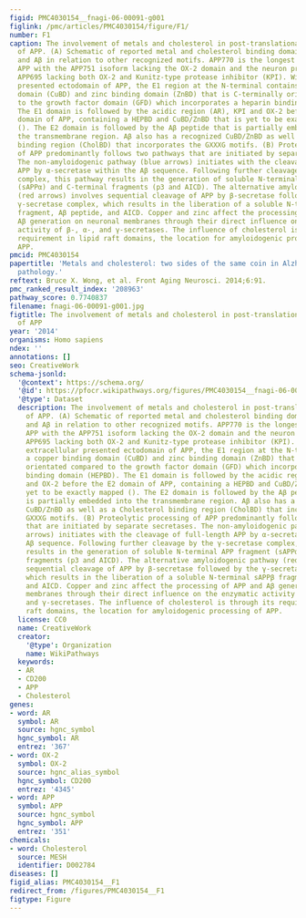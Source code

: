 ```yaml
---
figid: PMC4030154__fnagi-06-00091-g001
figlink: /pmc/articles/PMC4030154/figure/F1/
number: F1
caption: The involvement of metals and cholesterol in post-translational modification
  of APP. (A) Schematic of reported metal and cholesterol binding domains in APP770
  and Aβ in relation to other recognized motifs. APP770 is the longest isoform of
  APP with the APP751 isoform lacking the OX-2 domain and the neuron prevalent isoform
  APP695 lacking both OX-2 and Kunitz-type protease inhibitor (KPI). Within the extracellular
  presented ectodomain of APP, the E1 region at the N-terminal contains a copper binding
  domain (CuBD) and zinc binding domain (ZnBD) that is C-terminally orientated compared
  to the growth factor domain (GFD) which incorporates a heparin binding domain (HEPBD).
  The E1 domain is followed by the acidic region (AR), KPI and OX-2 before the E2
  domain of APP, containing a HEPBD and CuBD/ZnBD that is yet to be exactly mapped
  (). The E2 domain is followed by the Aβ peptide that is partially embedded into
  the transmembrane region. Aβ also has a recognized CuBD/ZnBD as well as a Cholesterol
  binding region (CholBD) that incorporates the GXXXG motifs. (B) Proteolytic processing
  of APP predominantly follows two pathways that are initiated by separate secretases.
  The non-amyloidogenic pathway (blue arrows) initiates with the cleavage of full-length
  APP by α-secretase within the Aβ sequence. Following further cleavage by the γ-secretase
  complex, this pathway results in the generation of soluble N-terminal APP fragment
  (sAPPα) and C-terminal fragments (p3 and AICD). The alternative amyloidogenic pathway
  (red arrows) involves sequential cleavage of APP by β-secretase followed by the
  γ-secretase complex, which results in the liberation of a soluble N-terminal sAPPβ
  fragment, Aβ peptide, and AICD. Copper and zinc affect the processing of APP and
  Aβ generation on neuronal membranes through their direct influence on the enzymatic
  activity of β-, α-, and γ-secretases. The influence of cholesterol is through its
  requirement in lipid raft domains, the location for amyloidogenic processing of
  APP.
pmcid: PMC4030154
papertitle: 'Metals and cholesterol: two sides of the same coin in Alzheimer’s disease
  pathology.'
reftext: Bruce X. Wong, et al. Front Aging Neurosci. 2014;6:91.
pmc_ranked_result_index: '208963'
pathway_score: 0.7740837
filename: fnagi-06-00091-g001.jpg
figtitle: The involvement of metals and cholesterol in post-translational modification
  of APP
year: '2014'
organisms: Homo sapiens
ndex: ''
annotations: []
seo: CreativeWork
schema-jsonld:
  '@context': https://schema.org/
  '@id': https://pfocr.wikipathways.org/figures/PMC4030154__fnagi-06-00091-g001.html
  '@type': Dataset
  description: The involvement of metals and cholesterol in post-translational modification
    of APP. (A) Schematic of reported metal and cholesterol binding domains in APP770
    and Aβ in relation to other recognized motifs. APP770 is the longest isoform of
    APP with the APP751 isoform lacking the OX-2 domain and the neuron prevalent isoform
    APP695 lacking both OX-2 and Kunitz-type protease inhibitor (KPI). Within the
    extracellular presented ectodomain of APP, the E1 region at the N-terminal contains
    a copper binding domain (CuBD) and zinc binding domain (ZnBD) that is C-terminally
    orientated compared to the growth factor domain (GFD) which incorporates a heparin
    binding domain (HEPBD). The E1 domain is followed by the acidic region (AR), KPI
    and OX-2 before the E2 domain of APP, containing a HEPBD and CuBD/ZnBD that is
    yet to be exactly mapped (). The E2 domain is followed by the Aβ peptide that
    is partially embedded into the transmembrane region. Aβ also has a recognized
    CuBD/ZnBD as well as a Cholesterol binding region (CholBD) that incorporates the
    GXXXG motifs. (B) Proteolytic processing of APP predominantly follows two pathways
    that are initiated by separate secretases. The non-amyloidogenic pathway (blue
    arrows) initiates with the cleavage of full-length APP by α-secretase within the
    Aβ sequence. Following further cleavage by the γ-secretase complex, this pathway
    results in the generation of soluble N-terminal APP fragment (sAPPα) and C-terminal
    fragments (p3 and AICD). The alternative amyloidogenic pathway (red arrows) involves
    sequential cleavage of APP by β-secretase followed by the γ-secretase complex,
    which results in the liberation of a soluble N-terminal sAPPβ fragment, Aβ peptide,
    and AICD. Copper and zinc affect the processing of APP and Aβ generation on neuronal
    membranes through their direct influence on the enzymatic activity of β-, α-,
    and γ-secretases. The influence of cholesterol is through its requirement in lipid
    raft domains, the location for amyloidogenic processing of APP.
  license: CC0
  name: CreativeWork
  creator:
    '@type': Organization
    name: WikiPathways
  keywords:
  - AR
  - CD200
  - APP
  - Cholesterol
genes:
- word: AR
  symbol: AR
  source: hgnc_symbol
  hgnc_symbol: AR
  entrez: '367'
- word: OX-2
  symbol: OX-2
  source: hgnc_alias_symbol
  hgnc_symbol: CD200
  entrez: '4345'
- word: APP
  symbol: APP
  source: hgnc_symbol
  hgnc_symbol: APP
  entrez: '351'
chemicals:
- word: Cholesterol
  source: MESH
  identifier: D002784
diseases: []
figid_alias: PMC4030154__F1
redirect_from: /figures/PMC4030154__F1
figtype: Figure
---
```

